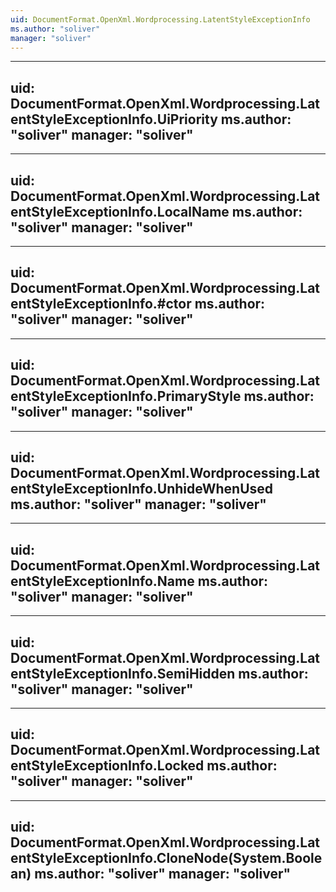 ```yaml
---
uid: DocumentFormat.OpenXml.Wordprocessing.LatentStyleExceptionInfo
ms.author: "soliver"
manager: "soliver"
---
```


---
uid: DocumentFormat.OpenXml.Wordprocessing.LatentStyleExceptionInfo.UiPriority
ms.author: "soliver"
manager: "soliver"
---

---
uid: DocumentFormat.OpenXml.Wordprocessing.LatentStyleExceptionInfo.LocalName
ms.author: "soliver"
manager: "soliver"
---

---
uid: DocumentFormat.OpenXml.Wordprocessing.LatentStyleExceptionInfo.#ctor
ms.author: "soliver"
manager: "soliver"
---

---
uid: DocumentFormat.OpenXml.Wordprocessing.LatentStyleExceptionInfo.PrimaryStyle
ms.author: "soliver"
manager: "soliver"
---

---
uid: DocumentFormat.OpenXml.Wordprocessing.LatentStyleExceptionInfo.UnhideWhenUsed
ms.author: "soliver"
manager: "soliver"
---

---
uid: DocumentFormat.OpenXml.Wordprocessing.LatentStyleExceptionInfo.Name
ms.author: "soliver"
manager: "soliver"
---

---
uid: DocumentFormat.OpenXml.Wordprocessing.LatentStyleExceptionInfo.SemiHidden
ms.author: "soliver"
manager: "soliver"
---

---
uid: DocumentFormat.OpenXml.Wordprocessing.LatentStyleExceptionInfo.Locked
ms.author: "soliver"
manager: "soliver"
---

---
uid: DocumentFormat.OpenXml.Wordprocessing.LatentStyleExceptionInfo.CloneNode(System.Boolean)
ms.author: "soliver"
manager: "soliver"
---
